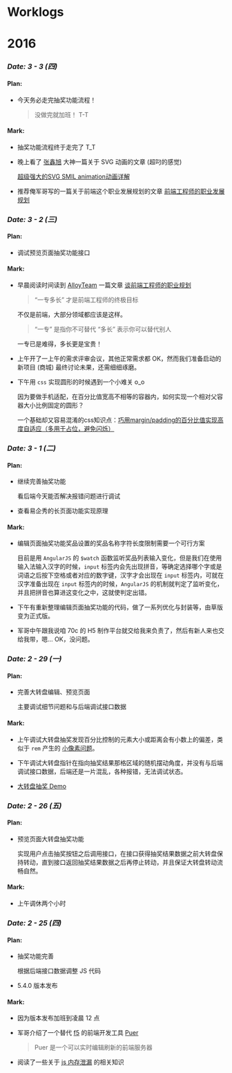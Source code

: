 # Worklogs

# **2016**

### *Date: 3 - 3 (四)*

#### Plan:

- 今天务必走完抽奖功能流程！

  > 没做完就加班！ T-T

#### Mark:

- 抽奖功能流程终于走完了 T_T

- 晚上看了 <a href="http://www.zhangxinxu.com/" target="_blank">张鑫旭</a> 大神一篇关于 SVG 动画的文章 (超叼的感觉)

  <a href="http://www.zhangxinxu.com/wordpress/2014/08/so-powerful-svg-smil-animation/" target="_blank" title="超级强大的SVG SMIL animation动画详解">超级强大的SVG SMIL animation动画详解</a>

- 推荐俺军哥写的一篇关于前端这个职业发展规划的文章 <a href="https://github.com/f2e-journey/f2e-journey/blob/master/career-planning.md/" target="_blank" title="前端工程师的职业发展规划">前端工程师的职业发展规划</a>

### *Date: 3 - 2 (三)*

#### Plan:

- 调试预览页面抽奖功能接口

#### Mark:

- 早晨阅读时间读到 <a href="http://www.alloyteam.com/" target="_blank" title="腾讯全端 AlloyTeam 团队 Blog">AlloyTeam</a> 一篇文章 <a href="http://www.alloyteam.com/2015/04/talk-about-the-front-end-engineering-career-planning/" target="_blank" title="谈前端工程师的职业规划">谈前端工程师的职业规划</a>

  > “一专多长” 才是前端工程师的终极目标

  不仅是前端，大部分领域都应该是这样。

  > “一专” 是指你不可替代 “多长” 表示你可以替代别人

  一专已是难得，多长更是宝贵！

- 上午开了一上午的需求评审会议，其他正常需求都 OK，然而我们准备启动的新项目 (商城) 最终讨论未果，还需细细琢磨。

- 下午用 `css` 实现圆形的时候遇到一个小难关 o_o

  因为要做手机适配，在百分比值宽高不相等的容器内，如何实现一个相对父容器大小比例固定的圆形？

  一个基础却又容易混淆的css知识点：<a href="https://segmentfault.com/a/1190000004231995/" target="_blank" title="巧用margin/padding的百分比值实现高度自适应">巧用margin/padding的百分比值实现高度自适应（多用于占位，避免闪烁）</a>

### *Date: 3 - 1 (二)*

#### Plan:

- 继续完善抽奖功能

  看后端今天能否解决报错问题进行调试

- 查看易企秀的长页面功能实现原理

#### Mark:

- 编辑页面抽奖功能奖品设置的奖品名称字符长度限制需要一个可行方案

  目前是用 `AngularJS` 的 `$watch` 函数监听奖品列表输入变化，但是我们在使用输入法输入汉字的时候，`input` 标签内会先出现拼音，等确定选择哪个字或是词语之后按下空格或者对应的数字键，汉字才会出现在 `input` 标签内，可就在汉字准备出现在 `input` 标签内的时候，`AngularJS` 的机制就判定了监听变化，并且把拼音也算进这变化之中，这就使判定出错。
  
- 下午有重新整理编辑页面抽奖功能的代码，做了一系列优化与封装等，由草版变为正式版。

- 军哥中午跟我说咱 70c 的 H5 制作平台就交给我来负责了，然后有新人来也交给我带，嗯... OK，没问题。

### *Date: 2 - 29 (一)*

#### Plan:

- 完善大转盘编辑、预览页面

  主要调试细节问题和与后端调试接口数据
  
#### Mark:

- 上午调试大转盘抽奖发现百分比控制的元素大小或距离会有小数上的偏差，类似于 `rem` 产生的 <a href="http://taobaofed.org/blog/2015/11/04/mobile-rem-problem/" target="_blank" title="rem 产生的小数像素问题">小像素问题</a>。

- 下午调试大转盘指针在指向抽奖结果那格区域的随机摆动角度，并没有与后端调试接口数据，后端还是一片混乱，各种报错，无法调试状态。

- <a href="http://monine.github.io/study/public/lottery_dzp.html/" target="_blank" title="大转盘抽奖">大转盘抽奖 Demo</a>

### *Date: 2 - 26 (五)*

#### Plan:

- 预览页面大转盘抽奖功能

  实现用户点击抽奖按钮之后调用接口，在接口获得抽奖结果数据之前大转盘保持转动，直到接口返回抽奖结果数据之后再停止转动，并且保证大转盘转动流畅自然。

#### Mark:

- 上午调休两个小时

### *Date: 2 - 25 (四)*

#### Plan:

- 抽奖功能完善 

  根据后端接口数据调整 JS 代码
  
- 5.4.0 版本发布

#### Mark:

- 因为版本发布加班到凌晨 12 点

- 军哥介绍了一个替代 <a href="http://getf5.com/" target="_blank" title="f5">f5</a> 的前端开发工具 <a href="http://leeluolee.github.io/2014/10/24/use-puer-helpus-developer-frontend/" target="_blank" title="Puer">Puer</a>

  > Puer 是一个可以实时编辑刷新的前端服务器

- 阅读了一些关于 <a href="http://www.ibm.com/developerworks/cn/web/wa-jsmemory" target="_blank">js 内存泄漏</a> 的相关知识
